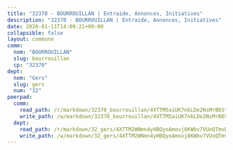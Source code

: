 ```yaml
---
title: "32370 - BOURROUILLAN | Entraide, Annonces, Initiatives"
description: "32370 - BOURROUILLAN | Entraide, Annonces, Initiatives"
date: 2020-01-11T14:09:21+09:00
collapsible: false
layout: commune
comm:
  nom: "BOURROUILLAN"
  slug: bourrouillan
  cp: "32370"
dept:
  nom: "Gers"
  slug: gers
  num: "32"
peerpad:
  comm:
    read_path: /r/markdown/32370_bourrouillan/4XTTM5aiUK7nkLDe2NsMrB6StF8DAhnFjv9okLfWFebbpAWKB
    write_path: /w/markdown/32370_bourrouillan/4XTTM5aiUK7nkLDe2NsMrB6StF8DAhnFjv9okLfWFebbpAWKB-K3TgV7DGiSoQ2iWB3ibxo6HSAZF8Zji863iRKmJ9ipGzJnKJfKNNQ5BiMqmymc6CBoDR1njG1LqyiKJCyk9F5d5ooA5Gpnv9TGMgy78rWv6ArUn8px6mitsqnNWUeGZdTcUPpew3
  dept:
    read_path: /r/markdown/32_gers/4XTTM2WNmn4yHBQyoAmovj8KWbv7VUoQTmvDpdT3o124AgWEe
    write_path: /w/markdown/32_gers/4XTTM2WNmn4yHBQyoAmovj8KWbv7VUoQTmvDpdT3o124AgWEe-K3TgUpYJfQLfW5uoLbdwErZNx29AEkCAso1EvCZzqaD3z7aQWWvGchjPJifpsj2b2MrnxAXUWCQXyv6K9rEMDPiEmuqTRE8ziuYLh1MUbtQUwwoYxV2abqSdJr66fFRHJZtY62y8
---
```


